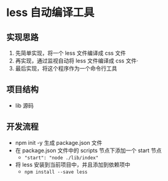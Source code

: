 # less 自动编译工具

## 实现思路
1. 先简单实现，将一个 less 文件编译成 css 文件
2. 再实现，通过监视自动将 less 文件编译成 css 文件·
3. 最后实现，将这个程序作为一个命令行工具

## 项目结构

- lib 源码

## 开发流程

- npm init -y 生成 package.json 文件
- 在 package.json 文件中的 scripts 节点下添加一个 start 节点
    + `"start": "node ./lib/index"`
- 将 less 安装到当前项目中，并且添加到依赖项中 
    + `npm install --save less`